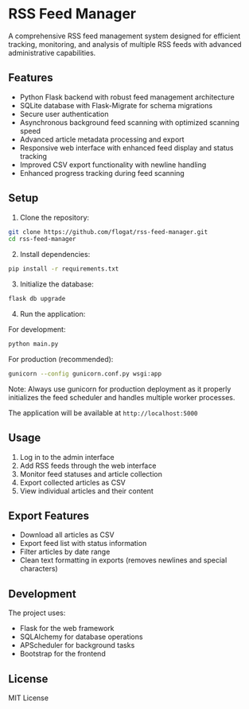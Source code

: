# RSS Feed Manager

A comprehensive RSS feed management system designed for efficient tracking, monitoring, and analysis of multiple RSS feeds with advanced administrative capabilities.

## Features

- Python Flask backend with robust feed management architecture
- SQLite database with Flask-Migrate for schema migrations
- Secure user authentication
- Asynchronous background feed scanning with optimized scanning speed
- Advanced article metadata processing and export
- Responsive web interface with enhanced feed display and status tracking
- Improved CSV export functionality with newline handling
- Enhanced progress tracking during feed scanning

## Setup

1. Clone the repository:
```bash
git clone https://github.com/flogat/rss-feed-manager.git
cd rss-feed-manager
```

2. Install dependencies:
```bash
pip install -r requirements.txt
```

3. Initialize the database:
```bash
flask db upgrade
```

4. Run the application:

For development:
```bash
python main.py
```

For production (recommended):
```bash
gunicorn --config gunicorn.conf.py wsgi:app
```

Note: Always use gunicorn for production deployment as it properly initializes the feed scheduler and handles multiple worker processes.

The application will be available at `http://localhost:5000`

## Usage

1. Log in to the admin interface
2. Add RSS feeds through the web interface
3. Monitor feed statuses and article collection
4. Export collected articles as CSV
5. View individual articles and their content

## Export Features

- Download all articles as CSV
- Export feed list with status information
- Filter articles by date range
- Clean text formatting in exports (removes newlines and special characters)

## Development

The project uses:
- Flask for the web framework
- SQLAlchemy for database operations
- APScheduler for background tasks
- Bootstrap for the frontend

## License

MIT License